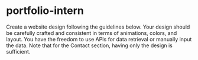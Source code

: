 # portfolio-intern
Create a website design following the guidelines below. Your design should be carefully crafted and consistent in terms of animations, colors, and layout. You have the freedom to use APIs for data retrieval or manually input the data. Note that for the Contact section, having only the design is sufficient.
